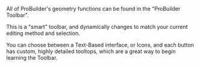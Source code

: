 
All of ProBuilder's geometry functions can be found in the "ProBuilder Toolbar". 

This is a "smart" toolbar, and dynamically changes to match your current editing method and selection.

You can choose between a Text-Based interface, or Icons, and each button has custom, highly detailed tooltops, which are a great way to begin learning the Toolbar.